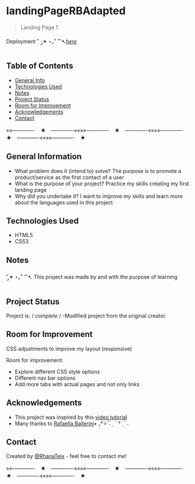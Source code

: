 # landingPageRBAdapted
> Landing Page 1
 
Deployment ˚ ༘✶ ⋆｡˚ ⁀➷[_here_](https://rhanateix.github.io/landingPageRBAdapted/)

## Table of Contents
* [General Info](#general-information)
* [Technologies Used](#technologies-used)
* [Notes](#notes)
* [Project Status](#project-status)
* [Room for Improvement](#room-for-improvement)
* [Acknowledgements](#acknowledgements)
* [Contact](#contact)


»»————-　★　————-««»»————-　★　————-««»»————-　★　————-««»»————-　★　




## General Information

- What problem does it (intend to) solve? The purpose is to promote a product/service as the first contact of a user
- What is the purpose of your project? Practice my skills creating my first landing page
- Why did you undertake it? I want to improve my skills and learn more about the languages used in this project


## Technologies Used
- HTML5
- CSS3

## Notes
  
  ˚ ༘✶ ⋆｡˚ ⁀➷ This project was made by and with the purpose of learning 


## Project Status
Project is: / _complete_ / -Modified project from the original creator.


## Room for Improvement

  CSS adjustments to improve my layout (responsive)

Room for improvement:
- Explore different CSS style options
- Different nav bar options
- Add  more tabs with actual pages and not only links

## Acknowledgements

- This project was inspired by this [video tutorial](https://www.youtube.com/watch?v=llF6vD-RljE&t=679s)
- Many thanks to [Rafaella Ballerini](https://github.com/rafaballerini)• ₊°✧︡ ˗ ˏ ˋ ° ˎˊ ˗


## Contact
Created by [@RhanaTeix](https://www.linkedin.com/in/rhan%C3%A1-teixeira-111181227/) - feel free to contact me!

»»————-　★　————-««»»————-　★　————-««»»————-　★　————-««»»————-　★　
